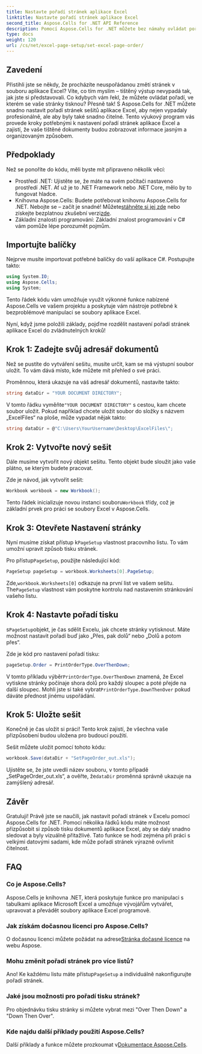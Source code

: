 ```yaml
---
title: Nastavte pořadí stránek aplikace Excel
linktitle: Nastavte pořadí stránek aplikace Excel
second_title: Aspose.Cells for .NET API Reference
description: Pomocí Aspose.Cells for .NET můžete bez námahy ovládat pořadí tisku stránek Excelu. V tomto podrobném průvodci se dozvíte, jak přizpůsobit pracovní postup.
type: docs
weight: 120
url: /cs/net/excel-page-setup/set-excel-page-order/
---
```

## Zavedení

Přistihli jste se někdy, že procházíte neuspořádanou změtí stránek v souboru aplikace Excel? Víte, co tím myslím – tištěný výstup nevypadá tak, jak jste si představovali. Co kdybych vám řekl, že můžete ovládat pořadí, ve kterém se vaše stránky tisknou? Přesně tak! S Aspose.Cells for .NET můžete snadno nastavit pořadí stránek sešitů aplikace Excel, aby nejen vypadaly profesionálně, ale aby byly také snadno čitelné. Tento výukový program vás provede kroky potřebnými k nastavení pořadí stránek aplikace Excel a zajistí, že vaše tištěné dokumenty budou zobrazovat informace jasným a organizovaným způsobem.

## Předpoklady

Než se ponoříte do kódu, měli byste mít připraveno několik věcí:

- Prostředí .NET: Ujistěte se, že máte na svém počítači nastaveno prostředí .NET. Ať už je to .NET Framework nebo .NET Core, mělo by to fungovat hladce.
-  Knihovna Aspose.Cells: Budete potřebovat knihovnu Aspose.Cells for .NET. Nebojte se – začít je snadné! Můžete[stáhněte si jej zde](https://releases.aspose.com/cells/net/) nebo získejte bezplatnou zkušební verzi[zde](https://releases.aspose.com/).
- Základní znalosti programování: Základní znalost programování v C# vám pomůže lépe porozumět pojmům.

## Importujte balíčky

Nejprve musíte importovat potřebné balíčky do vaší aplikace C#. Postupujte takto:

```csharp
using System.IO;
using Aspose.Cells;
using System;
```

Tento řádek kódu vám umožňuje využít výkonné funkce nabízené Aspose.Cells ve vašem projektu a poskytuje vám nástroje potřebné k bezproblémové manipulaci se soubory aplikace Excel.

Nyní, když jsme položili základy, pojďme rozdělit nastavení pořadí stránek aplikace Excel do zvládnutelných kroků!

## Krok 1: Zadejte svůj adresář dokumentů

Než se pustíte do vytváření sešitu, musíte určit, kam se má výstupní soubor uložit. To vám dává místo, kde můžete mít přehled o své práci. 

Proměnnou, která ukazuje na váš adresář dokumentů, nastavíte takto:

```csharp
string dataDir = "YOUR DOCUMENT DIRECTORY";
```

 V tomto řádku vyměňte`"YOUR DOCUMENT DIRECTORY"` s cestou, kam chcete soubor uložit. Pokud například chcete uložit soubor do složky s názvem „ExcelFiles“ na ploše, může vypadat nějak takto:

```csharp
string dataDir = @"C:\Users\YourUsername\Desktop\ExcelFiles\";
```

## Krok 2: Vytvořte nový sešit


Dále musíme vytvořit nový objekt sešitu. Tento objekt bude sloužit jako vaše plátno, se kterým budete pracovat.

Zde je návod, jak vytvořit sešit:

```csharp
Workbook workbook = new Workbook();
```

 Tento řádek inicializuje novou instanci souboru`Workbook` třídy, což je základní prvek pro práci se soubory Excel v Aspose.Cells.

## Krok 3: Otevřete Nastavení stránky


 Nyní musíme získat přístup k`PageSetup` vlastnost pracovního listu. To vám umožní upravit způsob tisku stránek.

 Pro přístup`PageSetup`, použijte následující kód:

```csharp
PageSetup pageSetup = workbook.Worksheets[0].PageSetup;
```

 Zde,`workbook.Worksheets[0]` odkazuje na první list ve vašem sešitu. The`PageSetup` vlastnost vám poskytne kontrolu nad nastavením stránkování vašeho listu.

## Krok 4: Nastavte pořadí tisku


 s`PageSetup`objekt, je čas sdělit Excelu, jak chcete stránky vytisknout. Máte možnost nastavit pořadí buď jako „Přes, pak dolů“ nebo „Dolů a potom přes“.

Zde je kód pro nastavení pořadí tisku:

```csharp
pageSetup.Order = PrintOrderType.OverThenDown;
```

 V tomto příkladu výběr`PrintOrderType.OverThenDown` znamená, že Excel vytiskne stránky počínaje shora dolů pro každý sloupec a poté přejde na další sloupec. Mohli jste si také vybrat`PrintOrderType.DownThenOver` pokud dáváte přednost jinému uspořádání.

## Krok 5: Uložte sešit


Konečně je čas uložit si práci! Tento krok zajistí, že všechna vaše přizpůsobení budou uložena pro budoucí použití.

Sešit můžete uložit pomocí tohoto kódu:

```csharp
workbook.Save(dataDir + "SetPageOrder_out.xls");
```

 Ujistěte se, že jste uvedli název souboru, v tomto případě „SetPageOrder_out.xls“, a ověřte, že`dataDir` proměnná správně ukazuje na zamýšlený adresář.

## Závěr

Gratuluji! Právě jste se naučili, jak nastavit pořadí stránek v Excelu pomocí Aspose.Cells for .NET. Pomocí několika řádků kódu máte možnost přizpůsobit si způsob tisku dokumentů aplikace Excel, aby se daly snadno sledovat a byly vizuálně přitažlivé. Tato funkce se hodí zejména při práci s velkými datovými sadami, kde může pořadí stránek výrazně ovlivnit čitelnost. 

## FAQ

### Co je Aspose.Cells?
Aspose.Cells je knihovna .NET, která poskytuje funkce pro manipulaci s tabulkami aplikace Microsoft Excel a umožňuje vývojářům vytvářet, upravovat a převádět soubory aplikace Excel programově.

### Jak získám dočasnou licenci pro Aspose.Cells?
 O dočasnou licenci můžete požádat na adrese[Stránka dočasné licence](https://purchase.aspose.com/temporary-license/) na webu Aspose.

### Mohu změnit pořadí stránek pro více listů?
 Ano! Ke každému listu máte přístup`PageSetup` a individuálně nakonfigurujte pořadí stránek.

### Jaké jsou možnosti pro pořadí tisku stránek?
Pro objednávku tisku stránky si můžete vybrat mezi "Over Then Down" a "Down Then Over".

### Kde najdu další příklady použití Aspose.Cells?
Další příklady a funkce můžete prozkoumat v[Dokumentace Aspose.Cells](https://reference.aspose.com/cells/net/).